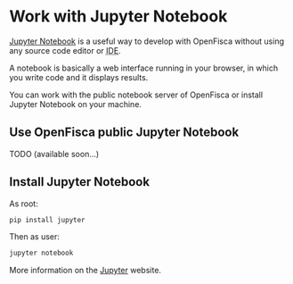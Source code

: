 # Work with Jupyter Notebook

[Jupyter Notebook](http://jupyter.org/) is a useful way to develop with OpenFisca without using any source code editor or
<abbr title="Integrated development environment">IDE</abbr>.

A notebook is basically a web interface running in your browser, in which you write code and it displays results.

You can work with the public notebook server of OpenFisca or install Jupyter Notebook on your machine.

## Use OpenFisca public Jupyter Notebook

TODO (available soon...)

## Install Jupyter Notebook

As root:

```bash
pip install jupyter
```

Then as user:

```bash
jupyter notebook
```

More information on the [Jupyter](http://jupyter.org/) website.
